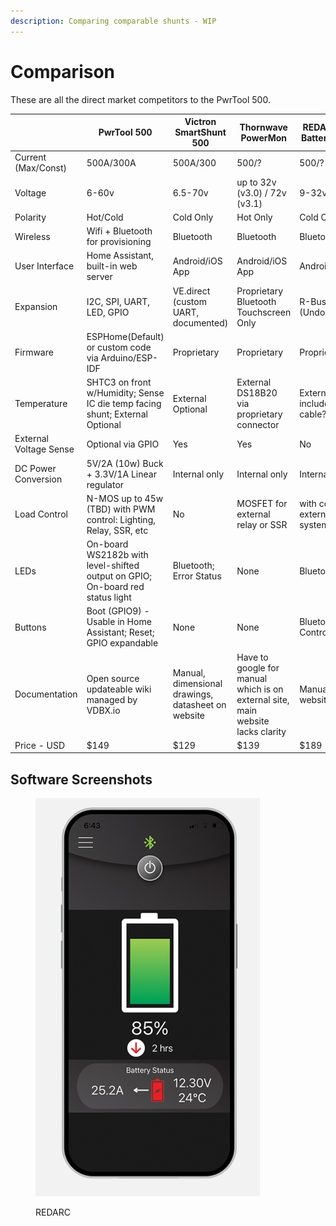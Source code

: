 ```yaml
---
description: Comparing comparable shunts - WIP
---
```


# Comparison

These are all the direct market competitors to the PwrTool 500.

|                        | PwrTool 500                                                                    | Victron SmartShunt 500                             | Thornwave PowerMon                                                              | REDARC Smart Battery Monitor            | LNEX AirShunt 500              |
| ---------------------- | ------------------------------------------------------------------------------ | -------------------------------------------------- | ------------------------------------------------------------------------------- | --------------------------------------- | ------------------------------ |
| Current (Max/Const)    | 500A/300A                                                                      | 500A/300                                           | 500/?                                                                           | 500/?                                   | 500/?                          |
| Voltage                | 6-60v                                                                          | 6.5-70v                                            | up to 32v (v3.0) / 72v (v3.1)                                                   | 9-32v                                   | 8-100v                         |
| Polarity               | Hot/Cold                                                                       | Cold Only                                          | Hot Only                                                                        | Cold Only                               | Cold Only                      |
| Wireless               | Wifi + Bluetooth for provisioning                                              | Bluetooth                                          | Bluetooth                                                                       | Bluetooth                               | Bluetooth                      |
| User Interface         | Home Assistant, built-in web server                                            | Android/iOS App                                    | Android/iOS App                                                                 | Android/iOS App                         | Custom App                     |
| Expansion              | I2C, SPI, UART, LED, GPIO                                                      | VE.direct (custom UART, documented)                | Proprietary Bluetooth Touchscreen Only                                          | R-Bus / CAN (Undocumented)              | UART (Undocumented)            |
| Firmware               | ESPHome(Default) or custom code via Arduino/ESP-IDF                            | Proprietary                                        | Proprietary                                                                     | Proprietary                             | Proprietary                    |
| Temperature            | SHTC3 on front w/Humidity; Sense IC die temp facing shunt;   External Optional | External Optional                                  | External DS18B20 via proprietary connector                                      | External on included B+ cable?          | External Included              |
| External Voltage Sense | Optional via GPIO                                                              | Yes                                                | Yes                                                                             | No                                      | Yes                            |
| DC Power Conversion    | 5V/2A (10w) Buck + 3.3V/1A Linear regulator                                    | Internal only                                      | Internal only                                                                   | Internal only                           | Internal only                  |
| Load Control           | N-MOS up to 45w (TBD) with PWM control: Lighting, Relay, SSR, etc              | No                                                 | MOSFET for external relay or SSR                                                | with compatible external control system | No                             |
| LEDs                   | On-board WS2182b with level-shifted output on GPIO; On-board red status light  | Bluetooth; Error Status                            | None                                                                            | Bluetooth Staus                         | Bluetooth; Warning Status      |
| Buttons                | Boot (GPIO9) - Usable in Home Assistant; Reset; GPIO expandable                | None                                               | None                                                                            | Bluetooth Control                       | None                           |
| Documentation          | Open source updateable wiki managed by VDBX.io                                 | Manual, dimensional drawings, datasheet on website | Have to google for manual which is on external site, main website lacks clarity | Manual on website                       | No website or manual available |
| Price - USD            | $149                                                                           | $129                                               | $139                                                                            | $189                                    | $69                            |

## Software Screenshots



<div>

<figure><img src="../../.gitbook/assets/bsen500_app_grey_1 (1) copy.jpg" alt=""><figcaption><p>REDARC</p></figcaption></figure>

 

<figure><img src="../../.gitbook/assets/Screenshot 2024-05-04 at 2.49.29 PM (1).png" alt="" width="275"><figcaption></figcaption></figure>

 

<figure><img src="../../.gitbook/assets/Screenshot 2024-05-04 at 2.49.14 PM.png" alt="" width="315"><figcaption></figcaption></figure>

</div>
